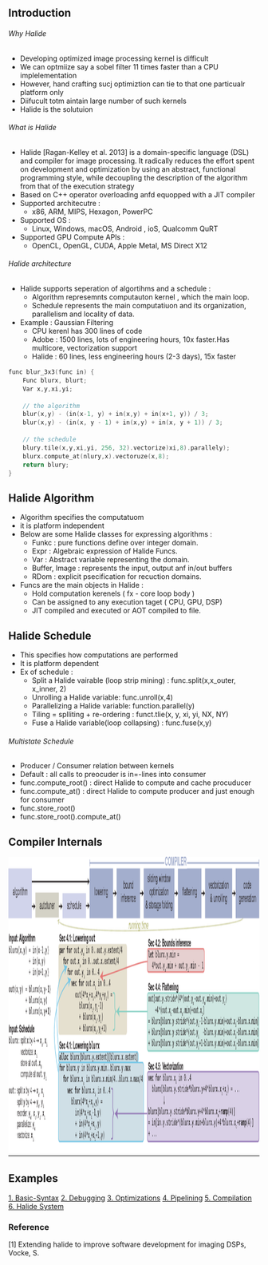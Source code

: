## Introduction

###### Why Halide
- Developing optimized image processing kernel is difficult
- We can optmiize say a sobel filter 11 times faster than a CPU implelementation
- However, hand crafting sucj optimiztion can tie to that one particualr platform only
- Diifucult totm aintain large number of such kernels
- Halide is the solutuion

###### What is Halide
- Halide [Ragan-Kelley et al. 2013] is a domain-specific language (DSL) and compiler for
image processing. It radically reduces the effort spent on development and optimization by
using an abstract, functional programming style, while decoupling the description of the
algorithm from that of the execution strategy 
- Based on C++ operator overloading anfd equopped with a JIT compiler
- Supported architecutre : 
   - x86, ARM, MIPS, Hexagon, PowerPC
- Supported OS :
   - Linux, Windows, macOS, Android , ioS, Qualcomm QuRT
- Supported GPU Compute APIs :
   - OpenCL, OpenGL, CUDA, Apple Metal, MS Direct X12
  
###### Halide architecture
- Halide supports seperation of algortihms and a schedule :
   - Algorithm represemnts computauton kernel , which the main loop.
   - Schedule represents the main computatiuon and its organization, parallelism and locality of data.
- Example : Gaussian Filtering
   - CPU kerenl has 300 lines of code
   - Adobe : 1500 lines, lots of engineering hours, 10x faster.Has multicore, vectorization support
   - Halide : 60 lines, less engineering hours (2-3 days), 15x faster


```C++
func blur_3x3(func in) {
    Func blurx, blurt;
    Var x,y,xi,yi;

    // the algorithm
    blur(x,y) - (in(x-1, y) + in(x,y) + in(x+1, y)) / 3;
    blur(x,y) - (in(x, y - 1) + in(x,y) + in(x, y + 1)) / 3;

    // the schedule
    blury.tile(x,y,xi,yi, 256, 32).vectorize)xi,8).parallely);
    blurx.compute_at(nlury,x).vectoruze(x,8);
    return blury;
}
```

## Halide Algorithm

- Algorithm specifies the computatuom
- it is platform independent
- Below are some Halide classes  for expressing algorithms :
   - Funkc : pure functions define over integer domain.
   - Expr  : Algebraic expression of Halide Funcs.
   - Var   : Abstract variable representing the domain.
   - Buffer, Image : represents the input, output anf in/out buffers
   - RDom : explicit psecification for recuction domains.
- Funcs are the main objects in Halide :
   - Hold computation kerenels ( fx - core loop body )
   - Can be assigned to any execution taget ( CPU, GPU, DSP)
   - JIT compiled and executed or AOT compiled to file.



## Halide Schedule

- This specifies how computations are performed
- It is platform dependent
- Ex of schedule : 
  - Split a Halide vairable (loop strip mining) : func.split(x,x_outer, x_inner, 2)
  - Unrolling a Halide variable: func.unroll(x,4)
  - Parallelizing a Halide variable: function.parallel(y)
  - Tiling = splliting + re-ordering : funct.tlie(x, y, xi, yi, NX, NY)
  - Fuse a Halide variable(loop collapsing) : func.fuse(x,y)

###### Multistate Schedule
- Producer / Consumer relation between kernels
- Default : all calls to preocuder is in=-lines into consumer
- func.compute_root() : direct Halide to compute and cache procuducer
- func.compute_at() : direct Halide to compute producer and just enough for consumer
- func.store_root()
- func.store_root().compute_at()
  

## Compiler Internals
<img src="./resources/hld.png" height="600"> 


## Examples

[1. Basic-Syntax](./resources/basic.cpp)
[2. Debugging](./resources/basic.cpp)
[3. Optimizations](./resources/basic.cpp)
[4. Pipelining](./resources/basic.cpp)
[5. Compilation](./resources/basic.cpp)
[6. Halide System](./resources/basic.cpp)



### Reference

[1] Extending halide to improve software development for imaging DSPs, Vocke, S.

 